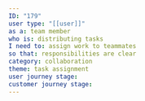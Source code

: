 ```yaml
---
ID: "179"
user type: "[[user]]"
as a: team member
who is: distributing tasks
I need to: assign work to teammates
so that: responsibilities are clear
category: collaboration
theme: task assignment
user journey stage:
customer journey stage:
---
```

